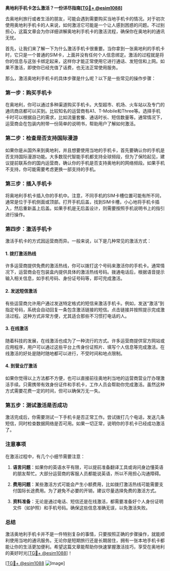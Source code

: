 **奥地利手机卡怎么激活？一份详尽指南[[TG💪+ @esim1088](https://t.me/s/esim1088)]**

去奥地利旅行或者生活的朋友，可能会遇到需要购买当地手机卡的情况。对于初次使用奥地利手机卡的人来说，如何激活它可能是一个让人感到困惑的问题。不过别担心，这篇文章会为你详细讲解奥地利手机卡的激活流程，确保你在奥地利的通讯无忧。

首先，让我们来了解一下为什么激活手机卡很重要。当你拿到一张奥地利的手机卡时，它只是一个普通的SIM卡，上面并没有任何个人信息绑定。激活的过程就是将你的信息与这张卡绑定起来，这样你才能正常使用它进行通话、发短信和上网。如果不激活，即使你已经充值了话费，也无法正常使用服务。

那么，激活奥地利手机卡的具体步骤是什么呢？以下是一些常见的操作步骤：

### **第一步：购买手机卡**
在奥地利，你可以通过多种渠道购买手机卡。大型超市、机场、火车站以及专门的通讯商店都可以买到。比较知名的运营商有A1、T-Mobile和Three等。选择手机卡时可以根据自己的需求，比如流量套餐、通话时长、短信数量等。通常情况下，运营商会在包装内附带一份简单的说明书，帮助用户了解如何激活。

### **第二步：检查是否支持国际漫游**
如果你是从国外来到奥地利，并且想要使用当地的手机卡，首先要确认你的手机是否支持国际漫游功能。大多数现代智能手机都支持全球频段，但为了保险起见，建议提前联系你的国内运营商，确认你的手机是否支持奥地利的网络频段。如果手机不支持，你可能需要考虑更换一部支持的手机。

### **第三步：插入手机卡**
将奥地利手机卡插入你的手机中。注意，不同手机的SIM卡槽位置可能有所不同，通常是位于手机侧面或顶部。打开手机后盖，找到SIM卡槽，小心地将手机卡插入，然后重新盖上后盖。如果手机是无后盖设计，则需要按照手机说明书上的指引进行操作。

### **第四步：激活手机卡**
激活手机卡的方式因运营商而异。一般来说，以下是几种常见的激活方式：

#### **1. 拨打激活热线**
许多运营商提供免费的激活热线，你可以拨打这个号码来激活你的手机卡。通常情况下，运营商会在包装盒内提供具体的激活热线号码。拨通电话后，根据语音提示输入相关信息，如手机号码、身份证号码等，即可完成激活。

#### **2. 发送短信激活**
有些运营商允许用户通过发送特定格式的短信来激活手机卡。例如，发送“激活”到指定号码，系统会自动回复一条包含激活链接的短信。点击链接并按照提示完成激活过程。这种方式非常方便，尤其适合那些不习惯打电话的人。

#### **3. 在线激活**
随着科技的发展，在线激活也成为了一种流行的方式。许多运营商提供官方网站或应用程序，用户可以通过这些平台上传身份证照片、填写个人信息等完成激活。在线激活的好处是随时随地都可以进行，不受时间和地点限制。

#### **4. 到营业厅激活**
如果你觉得以上方法都不方便，也可以直接前往奥地利当地的运营商营业厅办理激活手续。只需携带有效身份证件和手机卡，工作人员会帮助你完成激活。虽然这种方式需要花费一定的时间，但可以确保万无一失。

### **第五步：测试激活是否成功**
激活完成后，你需要测试一下手机卡是否正常工作。尝试拨打几个电话，发送几条短信，同时检查数据网络是否可用。如果一切正常，说明你的手机卡已经成功激活了。

### **注意事项**
在激活过程中，有几个小细节需要注意：

1. **语言问题**：如果你的英语水平有限，可以提前准备翻译工具或询问身边懂英语的朋友帮忙。大部分运营商的客服人员都能说英语，所以不用担心沟通障碍。
   
2. **费用问题**：某些激活方式可能会产生小额费用，比如拨打激活热线可能需要支付国际长途费用。为了避免不必要的开销，建议尽量选择免费的激活方式。

3. **资料准备**：无论是通过电话、短信还是在线激活，都需要准备好个人身份证明文件（如护照）和手机号码。确保这些信息准确无误，以免激活失败。

### **总结**
激活奥地利手机卡并不是一件特别复杂的事情，只要按照正确的步骤操作，就能顺利使用当地的通讯服务。无论你是短期旅行还是长期居住，拥有一张本地手机卡都能让你的生活更加便利。希望这篇文章能帮助你快速掌握激活技巧，享受在奥地利的美好时光[[TG💪+ @esim1088](https://t.me/s/esim1088)]！

[[TG💪+ @esim1088](https://t.me/s/esim1088) ![Image](https://i.postimg.cc/4NQfJmqS/Snipaste-2025-05-13-00-14-12.png)]
